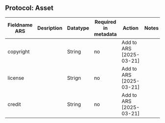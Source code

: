 ## Protocol: Asset

| Fieldname ARS | Desription | Datatype | Required in metadata | Action                  | Notes |
|---------------|------------|----------|----------------------|-------------------------|-------|
| copyright     |            | String   | no                   | Add to ARS [2025-03-21] |       |
| license       |            | Strign   | no                   | Add to ARS [2025-03-21] |       |
| credit        |            | String   | no                   | Add to ARS [2025-03-21] |       |

